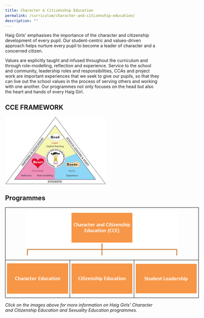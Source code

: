 ```yaml
---
title: Character & Citizenship Education
permalink: /curriculum/character-and-citizenship-education/
description: ""
---
```



Haig Girls' emphasises the importance of the character and citizenship development of every pupil. Our student-centric and values-driven approach helps nurture every pupil to become a leader of character and a concerned citizen.

  

Values are explicitly taught and infused throughout the curriculum and through role-modelling, reflection and experience. Service to the school and community, leadership roles and responsibilities, CCAs and project work are important experiences that we seek to give our pupils, so that they can live out the school values in the process of serving others and working with one another. Our programmes not only focuses on the head but also the heart and hands of every Haig Girl.

## CCE FRAMEWORK

<img src="/images/cc1.jpeg" 
     style="width:65%">

## Programmes

<style type="text/css">
.tg  {border-collapse:collapse;border-spacing:0;margin:0px auto;}
.tg td{border-color:black;border-style:solid;border-width:1px;font-family:Arial, sans-serif;font-size:14px;
  overflow:hidden;padding:10px 5px;word-break:normal;}
.tg th{border-color:black;border-style:solid;border-width:1px;font-family:Arial, sans-serif;font-size:14px;
  font-weight:normal;overflow:hidden;padding:10px 5px;word-break:normal;}
.tg .tg-nrix{text-align:center;vertical-align:middle}
</style>
<table class="tg" style="undefined;table-layout: fixed; width: 630px">
<colgroup>
<col style="width: 210px">
<col style="width: 210px">
<col style="width: 210px">
</colgroup>
<tbody>
  <tr>
    <td class="tg-nrix" colspan="3"><img src="/images/cce2.png" 
     style="width:80%"></td>
  </tr>
  <tr>
    <td class="tg-nrix"><a href = "/cce/character-education/" target = "_self"> 
          <img src="/images/cce3.png" 
     style="width:100%"></a></td>
    <td class="tg-nrix"><a href = "/cce/citizenship-education/" target = "_self"> 
          <img src="/images/cce4.png" 
     style="width:100%"></a></td>
    <td class="tg-nrix"><a href = "/cce/student-leadership-development-programme/" target = "_self"> 
          <img src="/images/cce5.png" 
     style="width:100%"></a></td>
  </tr>
</tbody>
</table>

*Click on the images above for more information on Haig Girls' Character and Citizenship Education and Sexuality Education programmes.*